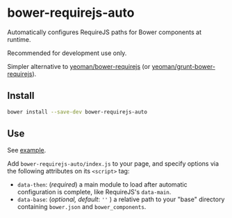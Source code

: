 bower-requirejs-auto
====================

Automatically configures RequireJS paths for Bower components at runtime.

Recommended for development use only.

Simpler alternative to [yeoman/bower-requirejs](https://github.com/yeoman/bower-requirejs) (or [yeoman/grunt-bower-requirejs](https://github.com/yeoman/grunt-bower-requirejs)).

## Install

```sh
bower install --save-dev bower-requirejs-auto
```

## Use

See [example](example).

Add `bower-requirejs-auto/index.js` to your page, and specify options via the following attributes on its `<script>` tag:
* `data-then`: (*required*) a main module to load after automatic configuration is complete, like RequireJS's `data-main`.
* `data-base`: (*optional, default*: `''` ) a relative path to your "base" directory containing `bower.json` and `bower_components`.

